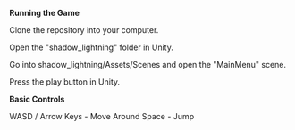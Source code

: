 **Running the Game**

Clone the repository into your computer.

Open the "shadow_lightning" folder in Unity.

Go into shadow_lightning/Assets/Scenes and open the "MainMenu" scene.

Press the play button in Unity.

**Basic Controls**

WASD / Arrow Keys - Move Around
Space - Jump